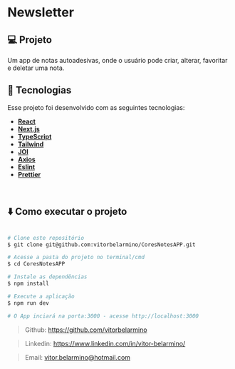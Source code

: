 # Newsletter

## 💻 Projeto
 Um app de notas autoadesivas, onde o usuário pode criar, alterar, favoritar e deletar uma nota.
</br>

## 🚀 Tecnologias

Esse projeto foi desenvolvido com as seguintes tecnologias:

-  **[React](https://react.dev/)**
-  **[Next.js](https://nextjs.org/)**
-  **[TypeScript](https://www.typescriptlang.org/)**
-  **[Tailwind](https://tailwindcss.com/)**
-  **[JOI](https://joi.dev/)**
-  **[Axios](https://axios-http.com/ptbr/)**
-  **[Eslint](https://eslint.org/)**
-  **[Prettier](https://prettier.io/)**
</br>

## ⬇️ Como executar o projeto

```bash

# Clone este repositório
$ git clone git@github.com:vitorbelarmino/CoresNotesAPP.git

# Acesse a pasta do projeto no terminal/cmd
$ cd CoresNotesAPP

# Instale as dependências
$ npm install

# Execute a aplicação
$ npm run dev

# O App inciará na porta:3000 - acesse http://localhost:3000 
```

> Github: https://github.com/vitorbelarmino

> Linkedin: https://www.linkedin.com/in/vitor-belarmino/

> Email: vitor.belarmino@hotmail.com
